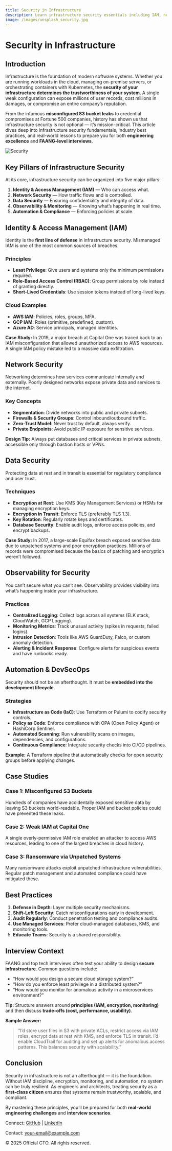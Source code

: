 ```yaml
---
title: Security in Infrastructure
description: Learn infrastructure security essentials including IAM, network security, encryption, observability, automation, and case studies — tailored for interviews and scalable system design.
image: /images/unsplash_security.jpg
---
```


# Security in Infrastructure

## Introduction
Infrastructure is the foundation of modern software systems. Whether you are running workloads in the cloud, managing on-premise servers, or orchestrating containers with Kubernetes, the **security of your infrastructure determines the trustworthiness of your system**. A single weak configuration can expose millions of user records, cost millions in damages, or compromise an entire company’s reputation.

From the infamous **misconfigured S3 bucket leaks** to credential compromises at Fortune 500 companies, history has shown us that infrastructure security is not optional — it’s mission-critical. This article dives deep into infrastructure security fundamentals, industry best practices, and real-world lessons to prepare you for both **engineering excellence** and **FAANG-level interviews**.

![Security](/images/unsplash_security.jpg)

## Key Pillars of Infrastructure Security
At its core, infrastructure security can be organized into five major pillars:

1. **Identity & Access Management (IAM)** — Who can access what.
2. **Network Security** — How traffic flows and is controlled.
3. **Data Security** — Ensuring confidentiality and integrity of data.
4. **Observability & Monitoring** — Knowing what’s happening in real time.
5. **Automation & Compliance** — Enforcing policies at scale.



## Identity & Access Management (IAM)
Identity is the **first line of defense** in infrastructure security. Mismanaged IAM is one of the most common sources of breaches.

### Principles
- **Least Privilege**: Give users and systems only the minimum permissions required.
- **Role-Based Access Control (RBAC)**: Group permissions by role instead of granting directly.
- **Short-Lived Credentials**: Use session tokens instead of long-lived keys.

### Cloud Examples
- **AWS IAM**: Policies, roles, groups, MFA.
- **GCP IAM**: Roles (primitive, predefined, custom).
- **Azure AD**: Service principals, managed identities.

**Case Study:** In 2019, a major breach at Capital One was traced back to an IAM misconfiguration that allowed unauthorized access to AWS resources. A single IAM policy mistake led to a massive data exfiltration.



## Network Security
Networking determines how services communicate internally and externally. Poorly designed networks expose private data and services to the internet.

### Key Concepts
- **Segmentation**: Divide networks into public and private subnets.
- **Firewalls & Security Groups**: Control inbound/outbound traffic.
- **Zero-Trust Model**: Never trust by default, always verify.
- **Private Endpoints**: Avoid public IP exposure for sensitive services.

**Design Tip:** Always put databases and critical services in private subnets, accessible only through bastion hosts or VPNs.



## Data Security
Protecting data at rest and in transit is essential for regulatory compliance and user trust.

### Techniques
- **Encryption at Rest**: Use KMS (Key Management Services) or HSMs for managing encryption keys.
- **Encryption in Transit**: Enforce TLS (preferably TLS 1.3).
- **Key Rotation**: Regularly rotate keys and certificates.
- **Database Security**: Enable audit logs, enforce access policies, and encrypt backups.

**Case Study:** In 2017, a large-scale Equifax breach exposed sensitive data due to unpatched systems and poor encryption practices. Millions of records were compromised because the basics of patching and encryption weren’t followed.



## Observability for Security
You can’t secure what you can’t see. Observability provides visibility into what’s happening inside your infrastructure.

### Practices
- **Centralized Logging**: Collect logs across all systems (ELK stack, CloudWatch, GCP Logging).
- **Monitoring Metrics**: Track unusual activity (spikes in requests, failed logins).
- **Intrusion Detection**: Tools like AWS GuardDuty, Falco, or custom anomaly detection.
- **Alerting & Incident Response**: Configure alerts for suspicious events and have runbooks ready.



## Automation & DevSecOps
Security should not be an afterthought. It must be **embedded into the development lifecycle**.

### Strategies
- **Infrastructure as Code (IaC)**: Use Terraform or Pulumi to codify security controls.
- **Policy as Code**: Enforce compliance with OPA (Open Policy Agent) or HashiCorp Sentinel.
- **Automated Scanning**: Run vulnerability scans on images, dependencies, and configurations.
- **Continuous Compliance**: Integrate security checks into CI/CD pipelines.

**Example:** A Terraform pipeline that automatically checks for open security groups before applying changes.



## Case Studies
### Case 1: Misconfigured S3 Buckets
Hundreds of companies have accidentally exposed sensitive data by leaving S3 buckets world-readable. Proper IAM and bucket policies could have prevented these leaks.

### Case 2: Weak IAM at Capital One
A single overly-permissive IAM role enabled an attacker to access AWS resources, leading to one of the largest breaches in cloud history.

### Case 3: Ransomware via Unpatched Systems
Many ransomware attacks exploit unpatched infrastructure vulnerabilities. Regular patch management and automated compliance could have mitigated these.



## Best Practices
1. **Defense in Depth**: Layer multiple security mechanisms.
2. **Shift-Left Security**: Catch misconfigurations early in development.
3. **Audit Regularly**: Conduct penetration testing and compliance audits.
4. **Use Managed Services**: Prefer cloud-managed databases, KMS, and monitoring tools.
5. **Educate Teams**: Security is a shared responsibility.



## Interview Context
FAANG and top tech interviews often test your ability to design **secure infrastructure**. Common questions include:

- “How would you design a secure cloud storage system?”
- “How do you enforce least privilege in a distributed system?”
- “How would you monitor for anomalous activity in a microservices environment?”

**Tip:** Structure answers around **principles (IAM, encryption, monitoring)** and then discuss **trade-offs (cost, performance, usability)**.

**Sample Answer:**
> “I’d store user files in S3 with private ACLs, restrict access via IAM roles, encrypt data at rest with KMS, and enforce TLS in transit. I’d enable CloudTrail for auditing and set up alerts for anomalous access patterns. This balances security with scalability.”



## Conclusion
Security in infrastructure is not an afterthought — it is the foundation. Without IAM discipline, encryption, monitoring, and automation, no system can be truly resilient. As engineers and architects, treating security as a **first-class citizen** ensures that systems remain trustworthy, scalable, and compliant.

By mastering these principles, you’ll be prepared for both **real-world engineering challenges** and **interview scenarios**.



<footer>
  <p>Connect: <a href="https://github.com/your-profile">GitHub</a> | <a href="https://linkedin.com/in/your-profile">LinkedIn</a></p>
  <p>Contact: <a href="mailto:your-email@example.com">your-email@example.com</a></p>
  <p>&copy; 2025 Official CTO. All rights reserved.</p>
</footer>

